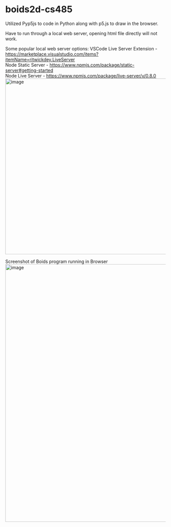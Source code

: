 # boids2d-cs485

Utilized Pyp5js to code in Python along with p5.js to draw in the browser.

Have to run through a local web server, opening html file directly will not work.


Some popular local web server options:
VSCode Live Server Extension - https://marketplace.visualstudio.com/items?itemName=ritwickdey.LiveServer  
Node Static Server - https://www.npmjs.com/package/static-server#getting-started  
Node Live Server - https://www.npmjs.com/package/live-server/v/0.8.0  
<img width="552" alt="image" src="https://user-images.githubusercontent.com/78402151/235711148-72d194eb-b2f6-4401-98ac-6228b230cfdb.png">


Screenshot of Boids program running in Browser
<img width="809" alt="image" src="https://user-images.githubusercontent.com/78402151/235708164-6e0ef4ee-ebcf-478b-ab7c-f9f2e0e5db24.png">

